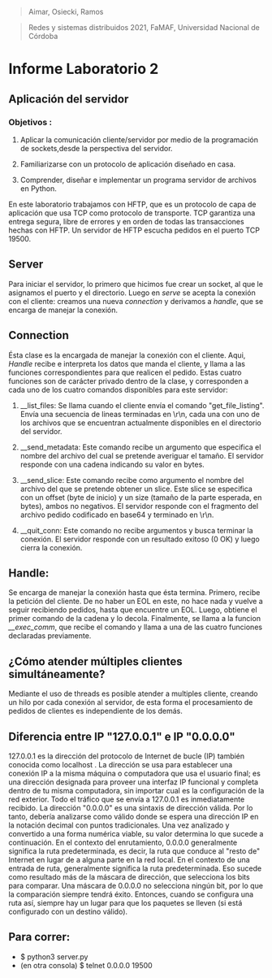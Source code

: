 
> Aimar, Osiecki, Ramos

> Redes y sistemas distribuidos 2021, FaMAF, Universidad Nacional de Córdoba

# Informe Laboratorio 2

## Aplicación del servidor

### Objetivos :

   1. Aplicar la comunicación cliente/servidor por medio de la programación de sockets,desde la perspectiva del servidor.

   2. Familiarizarse con un protocolo de aplicación diseñado en casa.

   3. Comprender, diseñar e implementar un programa servidor de archivos en Python.


En este laboratorio trabajamos con HFTP, que es un protocolo de capa de aplicación que usa TCP como protocolo de transporte. TCP garantiza una entrega segura, libre de errores y en orden de todas las transacciones hechas con HFTP. Un servidor de HFTP escucha pedidos en el puerto TCP 19500.

## Server

Para iniciar el servidor, lo primero que hicimos fue crear un socket, al que le asignamos el puerto y el directorio. Luego en *serve* se acepta la conexión con el cliente: creamos una nueva *connection* y derivamos a *handle*, que se encarga de manejar la conexión.

## Connection

Ésta clase es la encargada de manejar la conexión con el cliente. Aqui, *Handle*  recibe e interpreta los datos que manda el cliente, y llama a las funciones correspondientes para que realicen el pedido. Estas cuatro funciones son de carácter privado dentro de la clase, y corresponden a cada uno de los cuatro comandos disponibles para este servidor:

  1. __list_files: Se llama cuando el cliente envía el comando "get_file_listing". Envía una secuencia de lineas terminadas en \r\n, cada una con uno de los archivos que se encuentran actualmente disponibles en el directorio del servidor.

  2. __send_metadata: Este comando recibe un argumento que especifica el nombre del archivo del cual se pretende averiguar el tamaño. El servidor responde con una cadena indicando su valor en bytes.

  3. __send_slice: Este comando recibe como argumento el nombre del archivo del que se pretende obtener un slice. Este slice se especifica con un offset (byte de inicio) y un size (tamaño de la parte esperada, en bytes), ambos no negativos. El servidor responde con el fragmento del archivo pedido codificado en base64 y terminado en \r\n.

  4. __quit_conn:  Este comando no recibe argumentos y busca terminar la conexión. El servidor responde con un resultado exitoso (0 OK) y luego cierra la conexión.


## Handle:
Se encarga de manejar la conexión hasta que ésta termina. Primero, recibe la petición del cliente. De no haber un EOL en este, no hace nada y vuelve a seguir recibiendo pedidos, hasta que encuentre un EOL. Luego, obtiene el primer comando de la cadena y lo decola. Finalmente, se llama a la funcion *__exec_comm*, que recibe el comando y llama a una de las cuatro funciones declaradas previamente.

## ¿Cómo atender múltiples clientes simultáneamente?

Mediante el uso de threads es posible atender a multiples cliente, creando un hilo por cada conexión al servidor, de esta forma el procesamiento de pedidos de clientes es independiente de los demás.

## Diferencia entre IP "127.0.0.1" e IP "0.0.0.0"

127.0.0.1 es la dirección del protocolo de Internet de bucle (IP) también conocida como localhost . La dirección se usa para establecer una conexión IP a la misma máquina o computadora que usa el usuario final; es una dirección designada para proveer una interfaz IP funcional y completa dentro de tu misma computadora, sin importar cual es la configuración de la red exterior. Todo el tráfico que se envía a 127.0.0.1 es inmediatamente recibido.
La dirección "0.0.0.0" es una sintaxis de dirección válida. Por lo tanto, debería analizarse como válido donde se espera una dirección IP en la notación decimal con puntos tradicionales. Una vez analizado y convertido a una forma numérica viable, su valor determina lo que sucede a continuación.
En el contexto del enrutamiento, 0.0.0.0 generalmente significa la ruta predeterminada, es decir, la ruta que conduce al "resto de" Internet en lugar de a alguna parte en la red local.
En el contexto de una entrada de ruta, generalmente significa la ruta predeterminada. Eso sucede como resultado más de la máscara de dirección, que selecciona los bits para comparar. Una máscara de 0.0.0.0 no selecciona ningún bit, por lo que la comparación siempre tendrá éxito. Entonces, cuando se configura una ruta así, siempre hay un lugar para que los paquetes se lleven (si está configurado con un destino válido).

## Para correr:
* $ python3 server.py  
* (en otra consola) $ telnet 0.0.0.0 19500  